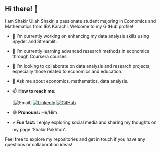 ## Hi there! 👋

I am Shakir Ullah Shakir, a passionate student majoring in Economics and Mathematics from IBA Karachi. Welcome to my GitHub profile!

- 🔭 I’m currently working on enhancing my data analysis skills using Spyder and Streamlit.
- 🌱 I’m currently learning advanced research methods in economics through Coursera courses.
- 👯 I’m looking to collaborate on data analysis and research projects, especially those related to economics and education.
- 💬 Ask me about economics, mathematics, data analysis.
- 📫 **How to reach me:** 

  [![Email](https://img.shields.io/badge/Email-shakirullahshakir999%40gmail.com-red)]
  [![LinkedIn](https://img.shields.io/badge/LinkedIn-Connect-blue)](https://linkedin.com/in/shakir-ullah-shakir)
  [![GitHub](https://img.shields.io/badge/GitHub-Follow-green)](https://github.com/shakir5154)

- 😄 **Pronouns:** He/Him
- ⚡ **Fun fact:** I enjoy exploring social media and sharing my thoughts on my page 'Shakir Pakhtun'.

Feel free to explore my repositories and get in touch if you have any questions or collaboration ideas!
